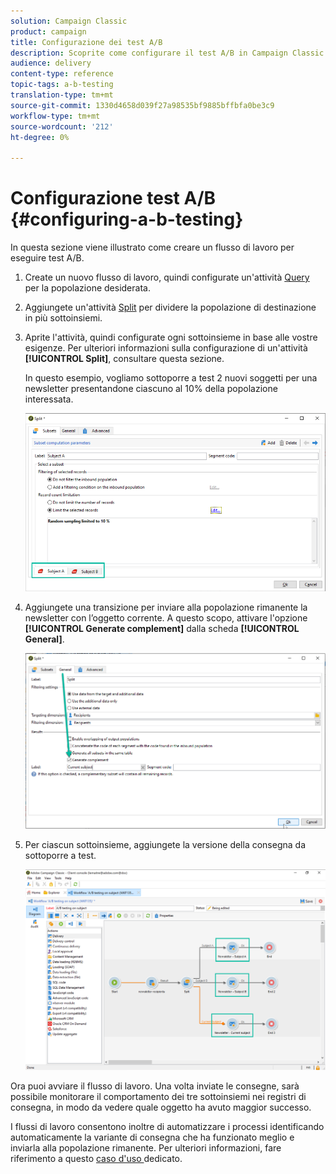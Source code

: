 ```yaml
---
solution: Campaign Classic
product: campaign
title: Configurazione dei test A/B
description: Scoprite come configurare il test A/B in Campaign Classic.
audience: delivery
content-type: reference
topic-tags: a-b-testing
translation-type: tm+mt
source-git-commit: 1330d4658d039f27a98535bf9885bffbfa0be3c9
workflow-type: tm+mt
source-wordcount: '212'
ht-degree: 0%

---
```



# Configurazione test A/B {#configuring-a-b-testing}

In questa sezione viene illustrato come creare un flusso di lavoro per eseguire test A/B.

1. Create un nuovo flusso di lavoro, quindi configurate un&#39;attività [Query](../../workflow/using/query.md) per la popolazione desiderata.

1. Aggiungete un&#39;attività [Split](../../workflow/using/split.md) per dividere la popolazione di destinazione in più sottoinsiemi.

1. Aprite l&#39;attività, quindi configurate ogni sottoinsieme in base alle vostre esigenze. Per ulteriori informazioni sulla configurazione di un&#39;attività **[!UICONTROL Split]**, consultare questa sezione.

   In questo esempio, vogliamo sottoporre a test 2 nuovi soggetti per una newsletter presentandone ciascuno al 10% della popolazione interessata.

   ![](assets/ab-testing-split.png)

1. Aggiungete una transizione per inviare alla popolazione rimanente la newsletter con l’oggetto corrente. A questo scopo, attivare l&#39;opzione **[!UICONTROL Generate complement]** dalla scheda **[!UICONTROL General]**.

   ![](assets/ab-testing-complement.png)

1. Per ciascun sottoinsieme, aggiungete la versione della consegna da sottoporre a test.

   ![](assets/ab-testing-delivery.png)

Ora puoi avviare il flusso di lavoro. Una volta inviate le consegne, sarà possibile monitorare il comportamento dei tre sottoinsiemi nei registri di consegna, in modo da vedere quale oggetto ha avuto maggior successo.

I flussi di lavoro consentono inoltre di automatizzare i processi identificando automaticamente la variante di consegna che ha funzionato meglio e inviarla alla popolazione rimanente. Per ulteriori informazioni, fare riferimento a questo [caso d&#39;uso ](../../delivery/using/a-b-testing-use-case.md) dedicato.
